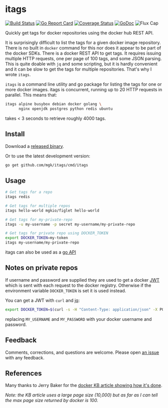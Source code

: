 # itags
[![Build Status](https://img.shields.io/travis/mgk/itags.svg)](https://travis-ci.org/mgk/itags)
[![Go Report Card](https://goreportcard.com/badge/github.com/mgk/itags)](https://goreportcard.com/report/github.com/mgk/itags)
[![Coverage Status](https://coveralls.io/repos/github/mgk/itags/badge.svg)](https://coveralls.io/github/mgk/itags)
[![GoDoc](https://godoc.org/github.com/mgk/itags/cmd/itags?status.svg)](https://godoc.org/github.com/mgk/itags/cmd/itags)
![Flux Cap](https://img.shields.io/badge/flux%20capacitor-1.21%20GW-orange.svg)

Quickly get tags for docker repositories using the docker hub REST API.

It is surprisingly difficult to list the tags for a given docker image
repository. There is no built in `docker` command for this nor does it appear to
be part of the docker SDKs. There is a docker REST API to get tags. It requires
issuing multiple HTTP requests, one per page of 100 tags, and some JSON parsing.
This is quite doable with `jq` and some scripting, but it is hardly convenient
and it can be slow to get the tags for multiple repositories. That's why I wrote
`itags`.

`itags` is a command line utility and go package for listing the tags for one or
more docker images. itags is concurrent, running up to 20 HTTP requests in
parallel. This means that:

```bash
itags alpine busybox debian docker golang \
      nginx openjdk postgres python redis ubuntu
```

takes < 3 seconds to retrieve roughly 4000 tags.

## Install

Download a [released binary](https://github.com/mgk/itags/releases).

Or to use the latest development version:

```bash
go get github.com/mgk/itags/cmd/itags
```

## Usage

```bash
# Get tags for a repo
itags redis

# Get tags for multiple repos
itags hello-world mgkio/figlet hello-world

# Get tags for my-private-repo
itags -u my-username -p secret my-username/my-private-repo

# Get tags for private repo using DOCKER_TOKEN
export DOCKER_TOKEN=my-token
itags my-username/my-private-repo
```

itags can also be used as a [go API](https://godoc.org/github.com/mgk/itags)

## Notes on private repos
If username and password are supplied they are used to get a docker
[JWT](https://jwt.io/) which is sent with each request to the docker registry.
Otherwise if the environment variable `DOCKER_TOKEN` is set it is used instead.

You can get a JWT with `curl` and [jq](https://stedolan.github.io/jq/):

```bash
export DOCKER_TOKEN=$(curl -s -H "Content-Type: application/json" -X POST -d '{"username": "MY_USERNAME", "password": "MY_PASSWORD"}' https://hub.docker.com/v2/users/login/ | jq -r .token)
```
replacing `MY_USERNAME` and `MY_PASSWORD` with your docker username and password.

## Feedback

Comments, corrections, and questions are welcome. Please open [an
issue](https://github.com/mgk/itags/issues) with any feedback.


## References
Many thanks to Jerry Baker for the [docker KB article showing how it's done](https://success.docker.com/article/how-do-i-authenticate-with-the-v2-api).

*Note: the KB article uses a large page size (10,000) but as far as I can tell
the max page size returned by docker is 100.*
